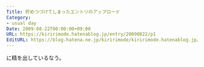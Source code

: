 ```yaml
---
Title: 貯めつづけてしまったエントリのアップロード
Category:
- usual day
Date: 2009-08-22T00:00:00+09:00
URL: https://kiririmode.hatenablog.jp/entry/20090822/p1
EditURL: https://blog.hatena.ne.jp/kiririmode/kiririmode.hatenablog.jp/atom/entry/8454420450078212687
---
```



に精を出しているなう。
